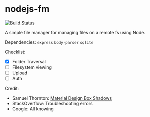 # nodejs-fm

[![Build Status](https://travis-ci.org/chrisvrose/nodejs-fm.svg?branch=master)](https://travis-ci.org/chrisvrose/nodejs-fm)

A simple file manager for managing files on a remote fs using Node. 

Dependencies: `express` `body-parser` `sqlite`

Checklist:

- [x] Folder Traversal
- [ ] Filesystem viewing
- [ ] Upload
- [ ] Auth

Credit:

- Samuel Thornton: [Material Design Box Shadows]("https://codepen.io/sdthornton/pen/wBZdXq")
- StackOverflow: Troubleshooting errors
- Google: All knowing